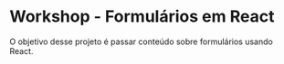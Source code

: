 # Workshop - Formulários em React

O objetivo desse projeto é passar conteúdo sobre formulários usando React.

